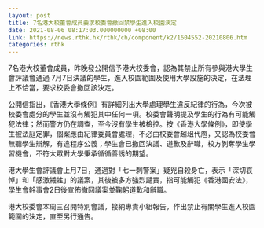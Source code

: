 ```yaml
---
layout: post
title: 7名港大校董會成員要求校委會撤回禁學生進入校園決定
date: 2021-08-06 08:17:03.000000000 +08:00
link: https://news.rthk.hk/rthk/ch/component/k2/1604552-20210806.htm
categories: rthk
---
```


7名港大校董會成員，昨晚發公開信予港大校委會，認為其禁止所有參與港大學生會評議會通過 7月7日決議的學生，進入校園範圍及使用大學設施的決定，在法理上不恰當，要求校委會撤回該決定。

公開信指出，《香港大學條例》有詳細列出大學處理學生違反紀律的行為，今次被校委會處分的學生並沒有觸犯其中任何一項。校委會聲明提及學生的行為有可能觸犯法律；然而警方仍在調查，至今沒有學生被檢控。按《香港大學條例》，即使學生被法庭定罪，個案應由紀律委員會處理，不必由校委會越俎代庖，又認為校委會無聽學生辯解，有違程序公義；學生會已撤回決議、道歉及辭職，校方剝奪學生學習機會，不符大眾對大學秉承循循善誘的期望。

港大學生會評議會上月7日，通過對「七一刺警案」疑兇自殺身亡，表示「深切哀悼」和「感激犧牲」的議案，其後被多方強烈譴責，指可能觸犯《香港國安法》，學生會幹事會2日後宣佈撤回議案並鞠躬道歉和辭職。

港大校委會本周三召開特別會議，接納專責小組報告，作出禁止有關學生進入校園範圍的決定，直至另行通告。
